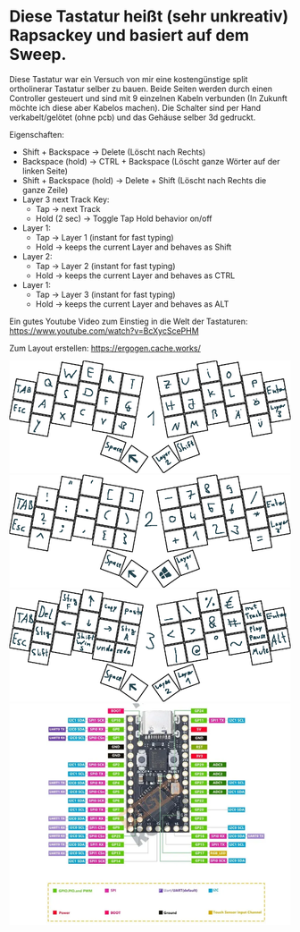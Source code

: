 # Diese Tastatur heißt (sehr unkreativ) Rapsackey und basiert auf dem Sweep. #
Diese Tastatur war ein Versuch von mir eine kostengünstige split ortholinerar Tastatur selber zu bauen.
Beide Seiten werden durch einen Controller gesteuert und sind mit 9 einzelnen Kabeln verbunden (In Zukunft möchte ich diese aber Kabelos machen).
Die Schalter sind per Hand verkabelt/gelötet (ohne pcb) und das Gehäuse selber 3d gedruckt.

Eigenschaften:
- Shift + Backspace -> Delete (Löscht nach Rechts)
- Backspace (hold) -> CTRL + Backspace (Löscht ganze Wörter auf der linken Seite)
- Shift + Backspace (hold) -> Delete + Shift (Löscht nach Rechts die ganze Zeile)
- Layer 3 next Track Key:
    * Tap -> next Track
    * Hold (2 sec) -> Toggle Tap Hold behavior on/off
- Layer 1:
    * Tap -> Layer 1 (instant for fast typing)
    * Hold -> keeps the current Layer and behaves as Shift
- Layer 2:
    * Tap -> Layer 2 (instant for fast typing)
    * Hold -> keeps the current Layer and behaves as CTRL
- Layer 1:
    * Tap -> Layer 3 (instant for fast typing)
    * Hold -> keeps the current Layer and behaves as ALT

Ein gutes Youtube Video zum Einstieg in die Welt der Tastaturen: https://www.youtube.com/watch?v=BcXycScePHM

Zum Layout erstellen: https://ergogen.cache.works/


![Layer 1:](KeyboardLayer1.png)
![Layer 2:](KeyboardLayer2.png)
![Layer 3:](KeyboardLayer3.png)
![Controller: Pro Micro RP2040](controllerLayout.PNG)


